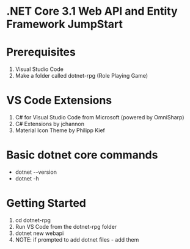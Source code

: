 # .NET Core 3.1 Web API and Entity Framework JumpStart

# Prerequisites
1. Visual Studio Code
2. Make a folder called dotnet-rpg (Role Playing Game)

# VS Code Extensions
1. C# for Visual Studio Code from Microsoft (powered by OmniSharp)
2. C# Extensions by jchannon 
3. Material Icon Theme by Philipp Kief 

# Basic dotnet core commands
- dotnet --version
- dotnet -h

# Getting Started
1. cd dotnet-rpg
2. Run VS Code from the dotnet-rpg folder
3. dotnet new webapi
4. NOTE: if prompted to add dotnet files - add them
